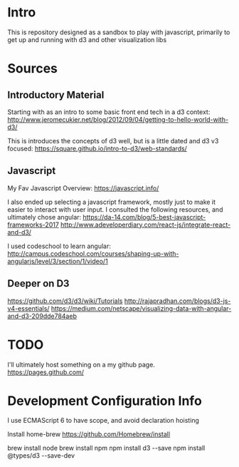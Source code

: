 # Intro
This is repository designed as a sandbox to play with javascript, primarily to get up and running with d3 and other visualization libs


# Sources

 ## Introductory Material
Starting with as an intro to some basic front end tech in a d3 context:
http://www.jeromecukier.net/blog/2012/09/04/getting-to-hello-world-with-d3/

This is introduces the concepts of d3 well, but is a little dated and d3 v3 focused: 
https://square.github.io/intro-to-d3/web-standards/

## Javascript
My Fav Javascript Overview: https://javascript.info/

I also ended up selecting a javascript framework, mostly just to make it easier to interact with user input. 
I consulted the following resources, and ultimately chose angular:
https://da-14.com/blog/5-best-javascript-frameworks-2017
http://www.adeveloperdiary.com/react-js/integrate-react-and-d3/

I used codeschool to learn angular:
http://campus.codeschool.com/courses/shaping-up-with-angularjs/level/3/section/1/video/1


## Deeper on D3 
https://github.com/d3/d3/wiki/Tutorials
http://rajapradhan.com/blogs/d3-js-v4-essentials/
https://medium.com/netscape/visualizing-data-with-angular-and-d3-209dde784aeb


# TODO 
I'll ultimately host something on a my github page. https://pages.github.com/ 

# Development Configuration Info

I use ECMAScript 6 to have scope, and avoid declaration hoisting

Install home-brew 
https://github.com/Homebrew/install

brew install node
brew install npm
npm install d3 --save
npm install @types/d3 --save-dev

